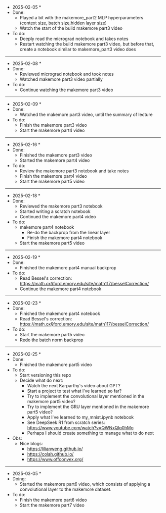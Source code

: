* 2025-02-05 * 
* Done: 
    * Played a bit with the makemore_part2 MLP hyperparameters (context size, batch size,hidden layer size)
    * Watch the start of the build makemore part3 video
* To do:
    * Deeply read the micrograd notebook and takes notes
    * Restart watching the build makemore part3 video, but before that, create a notebook similar to makemore_part3 video does
----------------------------------------------------
* 2025-02-08 *
* Done:
    * Reviewed micrograd notebook and took notes
    * Watched makemore part3 video partially
* To do:
    * Continue watching the makemore part3 video
----------------------------------------------------
* 2025-02-09 *
* Done:
    * Watched the makemore part3 video, until the summary of lecture
* To do:
    * Finish the makemore part3 video
    * Start the makemore part4 video
----------------------------------------------------
* 2025-02-16 *
* Done:
    * Finished the makemore part3 video
    * Started the makemore part4 video
* To do:
    * Review the makemore part3 notebook and take notes
    * Finish the makemore part4 video
    * Start the makemore part5 video
----------------------------------------------------
* 2025-02-18 *
* Done:
    * Reviewed the makemore part3 notebook
    * Started writing a scratch notebook
    * Continued the makemore part4 video
* To do:
    * makemore part4 notebook
      * Re-do the backprop from the linear layer
      * Finish the makemore part4 notebook
    * Start the makemore part5 video
----------------------------------------------------
* 2025-02-19 *
* Done:
    * Finished the makemore part4 manual backprop
* To do:
    * Read Bessel's correction: https://math.ox§ford.emory.edu/site/math117/besselCorrection/
    * Continue the makemore part4 notebook
----------------------------------------------------
* 2025-02-23 *
* Done:
    * Finished the makemore part4 notebook
    * Read Bessel's correction: https://math.ox§ford.emory.edu/site/math117/besselCorrection/
* To do:
    * Start the makemore part5 video
    * Redo the batch norm backprop
----------------------------------------------------
* 2025-02-25 *
* Done:
    * Finished the makemore part5 video
* To do:
    * Start versioning this repo
    * Decide what do next:
      * Watch the next Karparthy's video about GPT?
      * Start a project to test what I've learned so far?
      * Try to implement the convolutional layer mentioned in the makemore part5 video?
      * Try to implement the GRU layer mentioned in the makemore part5 video?
      * Apply what I've learned to my_mnist.ipynb notebook
      * See DeepSeek R1 from scratch series: https://www.youtube.com/watch?v=QWNxQIq0hMo
      * Perhaps I should create something to manage what to do next
* Obs:
    * Nice blogs:
        * https://lilianweng.github.io/
        * https://colah.github.io/
        * https://www.offconvex.org/
----------------------------------------------------
* 2025-03-05 *
* Doing:
    * Started the makemore part6 video, which consists of applying a convolutional layer to the makemore dataset.
* To do:
    * Finish the makemore part6 video
    * Start the makemore part7 video
